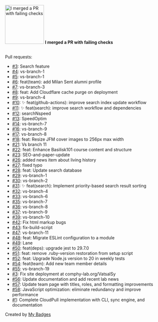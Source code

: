 <img src="https://my-badges.github.io/my-badges/this-is-fine.png" alt="I merged a PR with failing checks" title="I merged a PR with failing checks" width="128">
<strong>I merged a PR with failing checks</strong>
<br><br>

Pull requests:

- <a href="https://github.com/comphy-lab/comphy-lab.github.io/pull/3">#3</a>: Search feature
- <a href="https://github.com/comphy-lab/comphy-lab.github.io/pull/4">#4</a>: vs-branch-1
- <a href="https://github.com/comphy-lab/comphy-lab.github.io/pull/5">#5</a>: vs-branch-1
- <a href="https://github.com/comphy-lab/comphy-lab.github.io/pull/6">#6</a>: feat(team): add Milan Sent alumni profile
- <a href="https://github.com/comphy-lab/comphy-lab.github.io/pull/7">#7</a>: vs-branch-3
- <a href="https://github.com/comphy-lab/comphy-lab.github.io/pull/8">#8</a>: feat: Add Cloudflare cache purge on deployment
- <a href="https://github.com/comphy-lab/comphy-lab.github.io/pull/9">#9</a>: vs-branch-4
- <a href="https://github.com/comphy-lab/comphy-lab.github.io/pull/10">#10</a>: ✨ feat(github-actions): improve search index update workflow
- <a href="https://github.com/comphy-lab/comphy-lab.github.io/pull/11">#11</a>: ✨ feat(search): improve search workflow and dependencies
- <a href="https://github.com/comphy-lab/comphy-lab.github.io/pull/12">#12</a>: searchNspeed
- <a href="https://github.com/comphy-lab/comphy-lab.github.io/pull/13">#13</a>: SpeedOptim
- <a href="https://github.com/comphy-lab/comphy-lab.github.io/pull/14">#14</a>: vs-branch-7
- <a href="https://github.com/comphy-lab/comphy-lab.github.io/pull/16">#16</a>: vs-branch-9
- <a href="https://github.com/comphy-lab/comphy-lab.github.io/pull/17">#17</a>: vs-branch-8
- <a href="https://github.com/comphy-lab/comphy-lab.github.io/pull/18">#18</a>: feat: Resize JFM cover images to 256px max width
- <a href="https://github.com/comphy-lab/comphy-lab.github.io/pull/21">#21</a>: Vs branch 11
- <a href="https://github.com/comphy-lab/comphy-lab.github.io/pull/22">#22</a>: feat: Enhance Basilisk101 course content and structure
- <a href="https://github.com/comphy-lab/comphy-lab.github.io/pull/23">#23</a>: SEO-and-paper-update
- <a href="https://github.com/comphy-lab/comphy-lab.github.io/pull/26">#26</a>: added news item about living history
- <a href="https://github.com/comphy-lab/comphy-lab.github.io/pull/27">#27</a>: fixed typo
- <a href="https://github.com/comphy-lab/comphy-lab.github.io/pull/28">#28</a>: feat: Update search database
- <a href="https://github.com/comphy-lab/comphy-lab.github.io/pull/29">#29</a>: vs-branch-1
- <a href="https://github.com/comphy-lab/comphy-lab.github.io/pull/30">#30</a>: vs-branch-2
- <a href="https://github.com/comphy-lab/comphy-lab.github.io/pull/31">#31</a>: ✨ feat(search): Implement priority-based search result sorting
- <a href="https://github.com/comphy-lab/comphy-lab.github.io/pull/32">#32</a>: vs-branch-4
- <a href="https://github.com/comphy-lab/comphy-lab.github.io/pull/33">#33</a>: vs-branch-6
- <a href="https://github.com/comphy-lab/comphy-lab.github.io/pull/35">#35</a>: vs-branch-7
- <a href="https://github.com/comphy-lab/comphy-lab.github.io/pull/36">#36</a>: vs-branch-8
- <a href="https://github.com/comphy-lab/comphy-lab.github.io/pull/37">#37</a>: vs-branch-9
- <a href="https://github.com/comphy-lab/comphy-lab.github.io/pull/39">#39</a>: vs-branch-10
- <a href="https://github.com/comphy-lab/comphy-lab.github.io/pull/42">#42</a>: Fix html markup bugs
- <a href="https://github.com/comphy-lab/comphy-lab.github.io/pull/43">#43</a>: fix-build-script
- <a href="https://github.com/comphy-lab/comphy-lab.github.io/pull/47">#47</a>: vs-branch-11
- <a href="https://github.com/comphy-lab/comphy-lab.github.io/pull/48">#48</a>: feat: Migrate ESLint configuration to a module
- <a href="https://github.com/comphy-lab/comphy-lab.github.io/pull/49">#49</a>: Lane
- <a href="https://github.com/comphy-lab/comphy-lab.github.io/pull/50">#50</a>: feat(deps): upgrade jest to 29.7.0
- <a href="https://github.com/comphy-lab/comphy-lab.github.io/pull/51">#51</a>: feat: remove .ruby-version restoration from setup script
- <a href="https://github.com/comphy-lab/comphy-lab.github.io/pull/52">#52</a>: feat: Upgrade Node.js version to 20 in weekly tests
- <a href="https://github.com/comphy-lab/comphy-lab.github.io/pull/54">#54</a>: feat(team): Add new team member details
- <a href="https://github.com/comphy-lab/comphy-lab.github.io/pull/55">#55</a>: vs-branch-19
- <a href="https://github.com/comphy-lab/VatsalSy/pull/3">#3</a>: Fix site deployment at comphy-lab.org/VatsalSy
- <a href="https://github.com/comphy-lab/comphy-lab.github.io/pull/56">#56</a>: Update documentation and add recent lab news
- <a href="https://github.com/comphy-lab/comphy-lab.github.io/pull/57">#57</a>: Update team page with titles, roles, and formatting improvements
- <a href="https://github.com/comphy-lab/comphy-lab.github.io/pull/58">#58</a>: JavaScript optimization: eliminate redundancy and improve performance
- <a href="https://github.com/VatsalSy/CloudPull/pull/1">#1</a>: Complete CloudPull implementation with CLI, sync engine, and documentation


Created by <a href="https://github.com/my-badges/my-badges">My Badges</a>